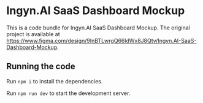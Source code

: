
  # Ingyn.AI SaaS Dashboard Mockup

  This is a code bundle for Ingyn.AI SaaS Dashboard Mockup. The original project is available at https://www.figma.com/design/9InBTLwrgQ66ldWx8J8Qtv/Ingyn.AI-SaaS-Dashboard-Mockup.

  ## Running the code

  Run `npm i` to install the dependencies.

  Run `npm run dev` to start the development server.
  